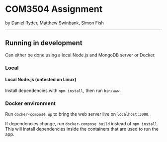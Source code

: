 # COM3504 Assignment

by Daniel Ryder, Matthew Swinbank, Simon Fish

---

## Running in development

Can either be done using a local Node.js and MongoDB server or Docker.

### Local

#### Local Node.js (untested on Linux)

Install dependencies with `npm install`, then run `bin/www`.

### Docker environment

Run `docker-compose up` to bring the web server live on `localhost:3000`.

If dependencies change, run `docker-compose build` instead of `npm install`.
This will install dependencies inside the containers that are used to run the
app.
